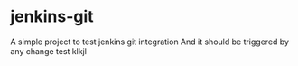 # jenkins-git

A simple project to test jenkins git integration
And it should be triggered by any change
test klkjl
